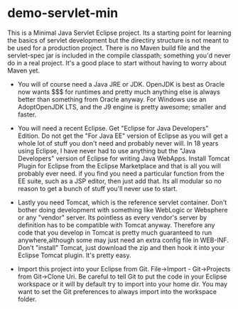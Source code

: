 # demo-servlet-min

This is a Minimal Java Servlet Eclipse project.  Its a starting point for learning the basics of servlet 
development but the directiry structure is not meant to be used for a production project.  There is no Maven build file and the servlet-spec jar is included in the compile classpath; something you'd never do in a real project. It's a good place to start without having to worry about Maven yet.


- You will of course need a Java JRE or JDK.  OpenJDK is best as Oracle now wants $$$ for runtimes and pretty much anything else is always better than something from Oracle anyway.  For Windows use an AdoptOpenJDK LTS, and the J9 engine is pretty awesome; smaller and faster.


- You will need a recent Eclipse. Get "Eclipse for Java Developers" Edition. Do not get the "For Java EE" version of Eclipse as you will get a whole lot of stuff you don't need and probably never will.  In 18 years using Eclipse, I have never had to use anything but the "Java Developers" version of Eclipse for writing Java WebApps.  Install Tomcat Plugin for Eclipse from the Eclipse Marketplace and that is all you will probably ever need.  if you find you need a particular function from the EE suite, such as a JSP editor, then just add that. Its all modular so no reason to get a bunch of stuff you'll never use to start.


- Lastly you need Tomcat, which is the reference servlet container.  Don't bother doing development with  something like WebLogic or Websphere or any "vendor" server.  Its pointless as every vendor's server by definition has to be compatible with Tomcat anyway. Therefore any code that you develop in Tomcat is pretty much guaranteed to run anywhere,although some may just need an extra config file in WEB-INF. Don't "install" Tomcat, just download the zip and then hook it into your Eclipse Tomcat plugin.  It's pretty easy.


- Import this project into your Eclipse from Git.  File->Import - Git->Projects from Git->Clone Uri. Be careful to tell Git to put the code in your Eclipse workspace or it will by default try to import into your home dir.  You may want to set the Git preferences to always import into the workspace folder.

